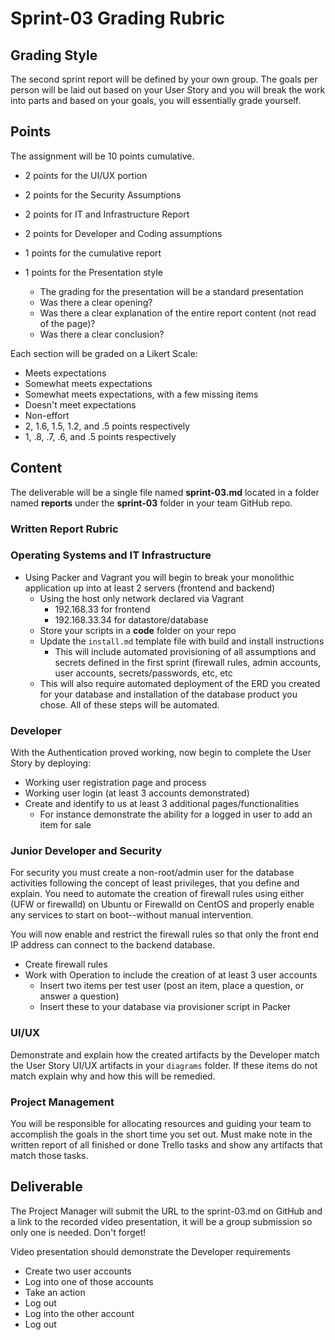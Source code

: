 # Sprint-03 Grading Rubric

## Grading Style

The second sprint report will be defined by your own group.  The goals per person will be laid out based on your User Story and you will break the work into parts and based on your goals, you will essentially grade yourself.

## Points

The assignment will be 10 points cumulative.

- 2 points for the UI/UX portion
- 2 points for the Security Assumptions
- 2 points for IT and Infrastructure Report
- 2 points for Developer and Coding assumptions
- 1 points for the cumulative report
- 1 points for the Presentation style
  
  - The grading for the presentation will be a standard presentation
  - Was there a clear opening?
  - Was there a clear explanation of the entire report content (not read of the page)?
  - Was there a clear conclusion?

Each section will be graded on a Likert Scale:

- Meets expectations
- Somewhat meets expectations
- Somewhat meets expectations, with a few missing items
- Doesn't meet expectations
- Non-effort
- 2, 1.6, 1.5, 1.2, and .5 points respectively
- 1, .8, .7, .6, and .5 points respectively

## Content

The deliverable will be a single file named **sprint-03.md** located in a folder named **reports** under the **sprint-03** folder in your team GitHub repo.

### Written Report Rubric

### Operating Systems and IT Infrastructure

- Using Packer and Vagrant you will begin to break your monolithic application up into at least 2 servers (frontend and backend)
  - Using the host only network declared via Vagrant
    - 192.168.33 for frontend
    - 192.168.33.34 for datastore/database
  - Store your scripts in a **code** folder on your repo
  - Update the `install.md` template file with build and install instructions  
    - This will include automated provisioning of all assumptions and secrets defined in the first sprint (firewall rules, admin accounts, user accounts, secrets/passwords, etc, etc
  - This will also require automated deployment of the ERD you created for your database and installation of the database product you chose.  All of these steps will be automated.

### Developer

With the Authentication proved working, now begin to complete the User Story by deploying:

- Working user registration page and process
- Working user login (at least 3 accounts demonstrated)
- Create and identify to us at least 3 additional pages/functionalities
  - For instance demonstrate the ability for a logged in user to add an item for sale

### Junior Developer and Security

For security you must create a non-root/admin user for the database activities following the concept of least privileges, that you define and explain.  You need to automate the creation of firewall rules using either (UFW or firewalld) on Ubuntu or Firewalld on CentOS and properly enable any services to start on boot--without manual intervention.

You will now enable and restrict the firewall rules so that only the front end IP address can connect to the backend database.  

- Create firewall rules
- Work with Operation to include the creation of at least 3 user accounts
  - Insert two items per test user (post an item, place a question, or answer a question)
  - Insert these to your database via provisioner script in Packer

### UI/UX

Demonstrate and explain how the created artifacts by the Developer match the User Story UI/UX artifacts in your `diagrams` folder.  If these items do not match explain why and how this will be remedied.

### Project Management

You will be responsible for allocating resources and guiding your team to accomplish the goals in the short time you set out. Must make note in the written report of all finished or done Trello tasks and show any artifacts that match those tasks.  

## Deliverable

The Project Manager will submit the URL to the sprint-03.md on GitHub and a link to the recorded video presentation, it will be a group submission so only one is needed.  Don't forget!

Video presentation should demonstrate the Developer requirements

- Create two user accounts
- Log into one of those accounts
- Take an action
- Log out
- Log into the other account
- Log out
